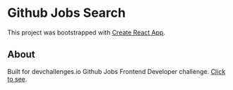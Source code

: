 # Github Jobs Search

This project was bootstrapped with [Create React App](https://github.com/facebook/create-react-app).

## About

Built for devchallenges.io Github Jobs Frontend Developer challenge.
[Click to see](http://githubjobs.uurz.net).